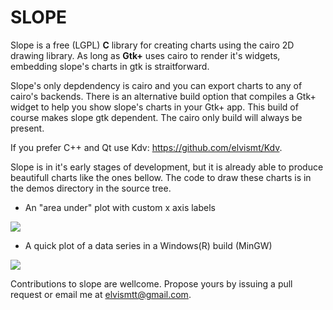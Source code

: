 SLOPE
=====

Slope is a free (LGPL) **C** library for creating charts using the cairo 2D drawing
library. As long as **Gtk+** uses cairo to render it's widgets, embedding slope's
charts in gtk is straitforward.

Slope's only depdendency is cairo and you can export charts to any of cairo's
backends. There is an alternative build option that compiles a Gtk+ widget to
help you show slope's charts in your Gtk+ app. This build of course makes slope
gtk dependent. The cairo only build will always be present.

If you prefer C++ and Qt use Kdv: https://github.com/elvismt/Kdv.

Slope is in it's early stages of development, but it is already able to produce
beautifull charts like the ones bellow. The code to draw these charts is in the
demos directory in the source tree.

* An "area under" plot with custom x axis labels

![](https://github.com/elvismt/slope/blob/master/demos/cos_demo.png)

* A quick plot of a data series in a Windows(R) build (MinGW)

![](https://github.com/elvismt/slope/blob/master/demos/scatter_demo.png)

Contributions to slope are wellcome. Propose yours by issuing a pull request or
email me at elvismtt@gmail.com.
